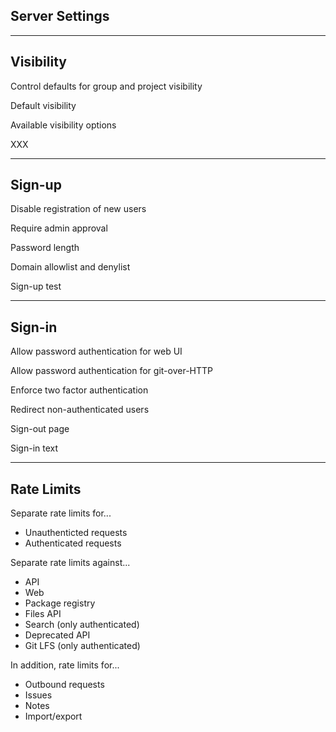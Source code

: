 <!-- .slide: id="gitlab_server_settings" class="vertical-center" -->

<i class="fa-duotone fa-sliders fa-8x fa-duotone-colors" style="float: right; color: grey;"></i>

## Server Settings

---

## Visibility

Control defaults for group and project visibility

Default visibility

Available visibility options

XXX

---

## Sign-up

Disable registration of new users

Require admin approval

Password length

Domain allowlist and denylist

Sign-up test

---

## Sign-in

Allow password authentication for web UI

Allow password authentication for git-over-HTTP

Enforce two factor authentication

Redirect non-authenticated users

Sign-out page

Sign-in text

---

## Rate Limits

Separate rate limits for...

- Unauthenticted requests
- Authenticated requests

Separate rate limits against...

- API
- Web
- Package registry
- Files API
- Search (only authenticated)
- Deprecated API
- Git LFS (only authenticated)

In addition, rate limits for...

- Outbound requests
- Issues
- Notes
- Import/export
